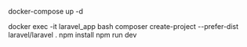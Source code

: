 docker-compose up -d

docker exec -it laravel_app bash
composer create-project --prefer-dist laravel/laravel .
npm install
npm run dev